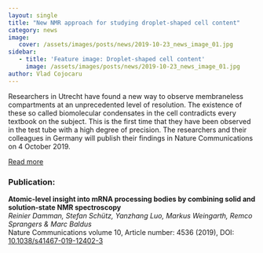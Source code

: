 ```yaml
---
layout: single
title: "New NMR approach for studying droplet-shaped cell content"
category: news
image:
   cover: /assets/images/posts/news/2019-10-23_news_image_01.jpg
sidebar:
   - title: 'Feature image: Droplet-shaped cell content'
     image: /assets/images/posts/news/2019-10-23_news_image_01.jpg
author: Vlad Cojocaru
---
```


<!-- ![Post Image](/assets/images/posts/news/2019-10-23_news_image_01.jpg) -->


Researchers in Utrecht have found a new way to observe membraneless compartments at an unprecedented level of resolution. The existence of these so called biomolecular condensates in the cell contradicts every textbook on the subject. This is the first time that they have been observed in the test tube with a high degree of precision. The researchers and their colleagues in Germany will publish their findings in Nature Communications on 4 October 2019.

[Read more](https://www.uu.nl/en/news/new-nmr-approach-for-studying-droplet-shaped-cell-content)

### Publication:

**Atomic-level insight into mRNA processing bodies by combining solid and solution-state NMR spectroscopy**\
*Reinier Damman, Stefan Schütz, Yanzhang Luo, Markus Weingarth, Remco Sprangers & Marc Baldus*\
Nature Communications volume 10, Article number: 4536 (2019), DOI: [10.1038/s41467-019-12402-3](https://www.nature.com/articles/s41467-019-12402-3)

